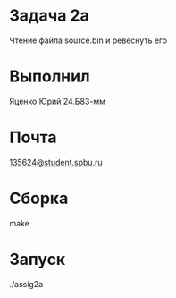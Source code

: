 # Задача 2a
Чтение файла source.bin и ревеснуть его
# Выполнил 
Яценко Юрий 24.Б83-мм
# Почта
135624@student.spbu.ru
# Сборка 
make
# Запуск
./assig2a
